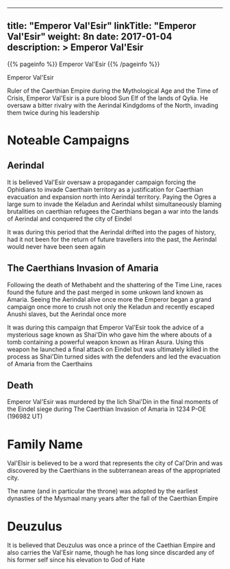 
---
title: "Emperor Val'Esir"
linkTitle: "Emperor Val'Esir"
weight: 8n
date: 2017-01-04
description: >
 Emperor Val'Esir
---

{{% pageinfo %}}
Emperor Val'Esir
{{% /pageinfo %}}

Emperor Val'Esir

Ruler of the Caerthian Empire during the Mythological Age and the Time of Crisis, Emperor Val'Esir is a pure blood Sun Elf of the lands of Qylia. He oversaw a bitter rivalry with the Aerindal Kindgdoms of the North, invading them twice during his leadership

# Noteable Campaigns

## Aerindal

It is believed Val'Esir oversaw a propagander campaign forcing the Ophidians to invade Caerthain territory as a justification for Caerthian evacuation and expansion north into Aerindal territory. Paying the Ogres a large sum to invade the Keladun and Aerindal whilst simultaneously blaming brutalities on caerthian refugees the Caerthians began a war into the lands of Aerindal and conquered the city of Eindel

It was during this period that the Aerindal drifted into the pages of history, had it not been for the return of future travellers into the past, the Aerindal would never have been seen again

## The Caerthians Invasion of Amaria

Following the death of Methabeht and the shattering of the Time Line, races found the future and the past merged in some unkown land known as Amaria. Seeing the Aerindal alive once more the Emperor began a grand campaign once more to crush not only the Keladun and recently escaped Anushi slaves, but the Aerindal once more

It was during this campaign that Emperor Val'Esir took the advice of a mysterious sage known as Shai'Din who gave him the where abouts of a tomb containing a powerful weapon known as Hiran Asura. Using this weapon he launched a final attack on Eindel but was ultimately killed in the process as Shai'Din turned sides with the defenders and led the evacuation of Amaria from the Caerthains

## Death

Emperor Val'Esir was murdered by the lich Shai'Din in the final moments of the Eindel siege during The Caerthian Invasion of Amaria in 1234 P-OE (196982 UT)

# Family Name

Val'Elsir is believed to be a word that represents the city of Cal'Drin and was discovered by the Caerthians in the subterranean areas of the appropriated city. 

The name (and in particular the throne) was adopted by the earliest dynasties of the Mysmaal many years after the fall of the Caerthian Empire

# Deuzulus

It is believed that Deuzulus was once a prince of the Caethian Empire and also carries the Val'Esir name, though he has long since discarded any of his former self since his elevation to God of Hate
